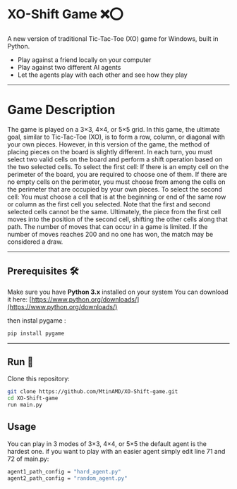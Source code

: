 # XO-Shift Game ❌⭕️

A new version of traditional Tic-Tac-Toe (XO) game for Windows, built in Python.
- Play against a friend locally on your computer
- Play against two different AI agents
- Let the agents play with each other and see how they play

---

# Game Description

The game is played on a 3×3, 4×4, or 5×5 grid.
In this game, the ultimate goal, similar to Tic-Tac-Toe (XO), is to form a row, column, or diagonal with your own pieces. However, in this version of the game, the method of placing pieces on the board is slightly different.
In each turn, you must select two valid cells on the board and perform a shift operation based on the two selected cells.
To select the first cell: If there is an empty cell on the perimeter of the board, you are required to choose one of them. If there are no empty cells on the perimeter, you must choose from among the cells on the perimeter that are occupied by your own pieces.
To select the second cell: You must choose a cell that is at the beginning or end of the same row or column as the first cell you selected.
Note that the first and second selected cells cannot be the same.
Ultimately, the piece from the first cell moves into the position of the second cell, shifting the other cells along that path.
The number of moves that can occur in a game is limited. If the number of moves reaches 200 and no one has won, the match may be considered a draw.

---

## Prerequisites 🛠️

Make sure you have **Python 3.x** installed on your system
You can download it here: [https://www.python.org/downloads/](https://www.python.org/downloads/)

then instal pygame :
```bash
pip install pygame
```

---

## Run 💾

Clone this repository:

```bash
git clone https://github.com/MtinAMD/XO-Shift-game.git
cd XO-Shift-game
run main.py
```

## Usage

You can play in 3 modes of 3×3, 4×4, or 5×5
the default agent is the hardest one.
if you want to play with an easier agent simply edit line 71 and 72 of main.py:
```bash
agent1_path_config = "hard_agent.py"
agent2_path_config = "random_agent.py"
```
